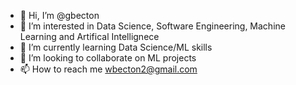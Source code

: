 - 👋 Hi, I’m @gbecton
- 👀 I’m interested in Data Science, Software Engineering, Machine Learning and Artifical Intellignece
- 🌱 I’m currently learning Data Science/ML skills
- 💞️ I’m looking to collaborate on ML projects 
- 📫 How to reach me wbecton2@gmail.com

<!---
gbecton/gbecton is a ✨ special ✨ repository because its `README.md` (this file) appears on your GitHub profile.
You can click the Preview link to take a look at your changes.
--->
